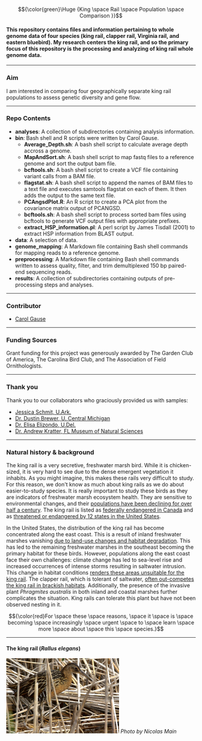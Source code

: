 $${\color{green}\Huge {King \space Rail \space Population \space Comparison }}$$   

#### This repository contains files and information pertaining to whole genome data of four species (king rail, clapper rail, Virginia rail, and eastern bluebird). My research centers the king rail, and so the primary focus of this repository is the processing and analyzing of king rail whole genome data.
- - - -

### Aim
I am interested in comparing four geographically separate king rail populations to assess genetic diversity and gene flow.

***
### Repo Contents
- **analyses**: A collection of subdirectories containing analysis information.
- **bin**: Bash shell and R scripts were written by Carol Gause.
  - **Average_Depth.sh**: A bash shell script to calculate average depth accross a genome.
  - **MapAndSort.sh**:  A bash shell script to map fastq files to a reference genome and sort the output bam file.
  - **bcftools.sh**: A bash shell script to create a VCF file containing variant calls from a BAM file.
  - **flagstat.sh**: A bash shell script to append the names of BAM files to a text file and executes samtools flagstat on each of them. It then adds the output to the same text file.
  - **PCAngsdPlot.R**: An R script to create a PCA plot from the covariance matrix output of PCANGSD.
  - **bcftools.sh**: A bash shell script to process sorted bam files using bcftools to generate VCF output files with appropriate prefixes.
  - **extract_HSP_information.pl**: A perl script by James Tisdall (2001) to extract HSP information from BLAST output.
- **data**: A selection of data.
- **genome_mapping**: A Markdown file containing Bash shell commands for mapping reads to a reference genome.
- **preprocessing**: A Markdown file containing Bash shell commands written to assess quality, filter, and trim demultiplexed 150 bp paired-end sequencing reads.
- **results**: A collection of subdirectories containing outputs of pre-processing steps and analyses.

***

### Contributor 
- [Carol Gause](http://www.balalab.com/people.html)   


---
### Funding Sources
Grant funding for this project was generously awarded by The Garden Club of America, The Carolina Bird Club, and The Association of Field Ornithologists.

---    
### Thank you  
Thank you to our collaborators who graciously provided us with samples:
- [Jessica Schmit, U.Ark.](https://www1.usgs.gov/coopunits/staff/2354999)
- [Dr. Dustin Brewer, U. Central Michigan](https://www.researchgate.net/profile/Dustin-Brewer-2)
- [Dr. Elisa Elizondo, U.Del.](https://www.researchgate.net/profile/Elisa-Elizondo)
- [Dr. Andrew Kratter, FL Museum of Natural Sciences](https://www.researchgate.net/profile/Andrew-Kratter)

---  
### Natural history & background
The  king rail is a very secretive, freshwater marsh bird. While it is chicken-sized, it is very hard to see due to the dense emergent vegetation it inhabits. As you might imagine, this makes these rails very difficult to study. For this reason, we don't know as much about king rails as we do about easier-to-study species. It is really important to study these birds as they are indicators of freshwater marsh ecosystem health. They are sensitive to environmental changes, and their [populations have been declining for over half a century](https://abcbirds.org/bird/king-rail/). The king rail is listed as [federally endangered in Canada](https://naturecanada.ca/discover-nature/endangered-species/king-rail/) and as [threatened or endangered by 12 states in the United States](https://birdsoftheworld.org/bow/species/kinrai4/cur/introduction#:~:text=Despite%20this%20broad%20geographic%20range,as%20well%20as%20in%20Canada.).  
 
In the United States, the distribution of the king rail has become concentrated along the east coast. This is a result of inland freshwater marshes vanishing [due to land-use changes and habitat degradation](https://portal.ct.gov/DEEP/Wildlife/Fact-Sheets/King-Rail). This has led to the remaining freshwater marshes in the southeast becoming the primary habitat for these birds. However, populations along the east coast face their own challenges: climate change has led to sea-level rise and increased occurrences of intense storms resulting in saltwater intrusion. This change in habitat conditions [renders these areas unsuitable for the king rail](https://www.allaboutbirds.org/guide/King_Rail/lifehistory#). The clapper rail, which is tolerant of saltwater, [often out-competes the king rail in brackish habitats](https://www.ncbi.nlm.nih.gov/pmc/articles/PMC6202719/). Additionally, the presence of the invasive plant *Phragmites australis* in both inland and coastal marshes further complicates the situation. King rails can tolerate this plant but have not been observed nesting in it.  

$${\color{red}For \space these \space reasons, \space it \space is \space becoming \space increasingly \space urgent \space to \space learn \space more \space about \space this \space species.}$$   

 ---
#### The king rail (*Rallus elegans*)
<img
  src="PhotobyNicPMain.jpg"
  alt="The king rail, photographed by Nicolas Main"
  title="The king rail, photographed by Nicolas Main"
  style="display: inline-block; margin: 0 auto; max-width: 300px">
*Photo by Nicolas Main*
